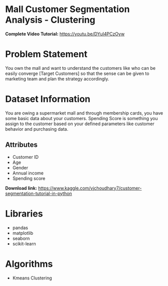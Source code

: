 # Mall Customer Segmentation Analysis - Clustering

**Complete Video Tutorial:** https://youtu.be/DYuI4PCzOyw

# Problem Statement

You own the mall and want to understand the customers like who can be easily converge [Target Customers] so that the sense can be given to marketing team and plan the strategy accordingly.

# Dataset Information

You are owing a supermarket mall and through membership cards, you have some basic data about your customers. Spending Score is something you assign to the customer based on your defined parameters like customer behavior and purchasing data.

## Attributes

- Customer ID
- Age
- Gender
- Annual income
- Spending score

**Download link:** https://www.kaggle.com/vjchoudhary7/customer-segmentation-tutorial-in-python

# Libraries

- pandas
- matplotlib
- seaborn
- scikit-learn

# Algorithms

- Kmeans Clustering

